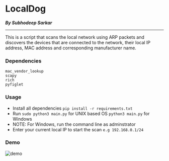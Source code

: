 # LocalDog
***By Subhodeep Sarkar***
<hr>
This is a script that scans the local network using ARP packets and discovers the devices that are connected to the network, their local IP address, MAC address and corresponding manufacturer name.

### Dependencies
```
mac_vendor_lookup
scapy
rich
pyfiglet
```
### Usage
- Install all dependencies
  ```pip install -r requirements.txt```
- Run ```sudo python3 main.py``` for UNIX based OS ```python3 main.py``` for Windows
- NOTE: For Windows, run the command line as adminstrator
- Enter your current local IP to start the scan ```e.g 192.168.0.1/24```

### Demo
![demo](demo.png)
